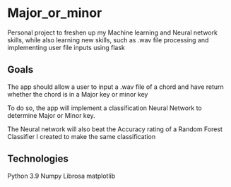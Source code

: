 # Major_or_minor
Personal project to freshen up my Machine learning and Neural network skills, while also learning new skills, such as .wav file processing and implementing user file inputs using flask

Goals
------
The app should allow a user to input a .wav file of a chord and have return whether the chord is in a Major key or minor key

To do so, the app will implement a classification Neural Network to determine Major or Minor key.

The Neural network will also beat the Accuracy rating of a Random Forest Classifier I created to make the same classification

Technologies
-----------
Python 3.9
Numpy
Librosa
matplotlib
